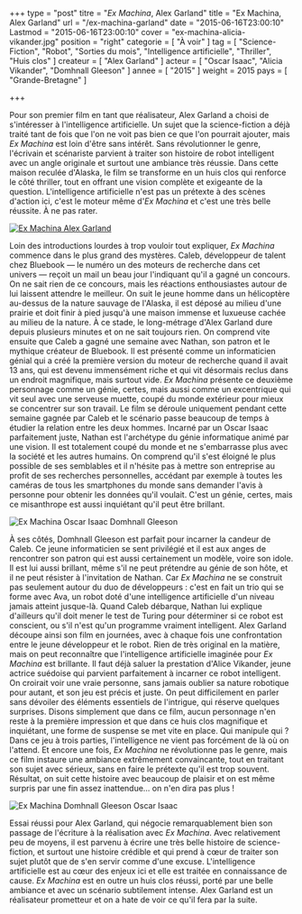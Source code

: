 +++
type = "post"
titre = "*Ex Machina*, Alex Garland"
title = "Ex Machina, Alex Garland"
url = "/ex-machina-garland"
date = "2015-06-16T23:00:10"
Lastmod = "2015-06-16T23:00:10"
cover = "ex-machina-alicia-vikander.jpg"
position = "right"
categorie = [ "À voir" ]
tag = [ "Science-Fiction", "Robot", "Sorties du mois", "Intelligence artificielle", "Thriller", "Huis clos" ]
createur = [ "Alex Garland" ]
acteur = [ "Oscar Isaac", "Alicia Vikander", "Domhnall Gleeson" ]
annee = [ "2015" ]
weight = 2015
pays = [ "Grande-Bretagne" ]

+++

Pour son premier film en tant que réalisateur, Alex Garland a choisi de s'intéresser à l'intelligence artificielle. Un sujet que la science-fiction a déjà traité tant de fois que l'on ne voit pas bien ce que l'on pourrait ajouter, mais *Ex Machina* est loin d'être sans intérêt. Sans révolutionner le genre, l'écrivain et scénariste parvient à traiter son histoire de robot intelligent avec un angle originale et surtout une ambiance très réussie. Dans cette maison reculée d'Alaska, le film se transforme en un huis clos qui renforce le côté thriller, tout en offrant une vision complète et exigeante de la question. L'intelligence artificielle n'est pas un prétexte à des scènes d'action ici, c'est le moteur même d'*Ex Machina* et c'est une très belle réussite. À ne pas rater.

[![Ex Machina Alex Garland](http://futur.voiretmanger.fr/ex-machina-garland/ex-machina-alex-garland.jpg)](http://www.allocine.fr/film/fichefilm_gen_cfilm=219931.html)

Loin des introductions lourdes à trop vouloir tout expliquer, *Ex Machina* commence dans le plus grand des mystères. Caleb, développeur de talent chez Bluebook — le numéro un des moteurs de recherche dans cet univers — reçoit un mail un beau jour l'indiquant qu'il a gagné un concours. On ne sait rien de ce concours, mais les réactions enthousiastes autour de lui laissent attendre le meilleur. On suit le jeune homme dans un hélicoptère au-dessus de la nature sauvage de l'Alaska, il est déposé au milieu d'une prairie et doit finir à pied jusqu'à une maison immense et luxueuse cachée au milieu de la nature. À ce stade, le long-métrage d'Alex Garland dure depuis plusieurs minutes et on ne sait toujours rien. On comprend vite ensuite que Caleb a gagné une semaine avec Nathan, son patron et le mythique créateur de Bluebook. Il est présenté comme un informaticien génial qui a créé la première version du moteur de recherche quand il avait 13 ans, qui est devenu immensément riche et qui vit désormais reclus dans un endroit magnifique, mais surtout vide. *Ex Machina* présente ce deuxième personnage comme un génie, certes, mais aussi comme un excentrique qui vit seul avec une serveuse muette, coupé du monde extérieur pour mieux se concentrer sur son travail. Le film se déroule uniquement pendant cette semaine gagnée par Caleb et le scénario passe beaucoup de temps à étudier la relation entre les deux hommes. Incarné par un Oscar Isaac parfaitement juste, Nathan est l'archétype du génie informatique animé par une vision. Il est totalement coupé du monde et ne s'embarrasse plus avec la société et les autres humains. On comprend qu'il s'est éloigné le plus possible de ses semblables et il n'hésite pas à mettre son entreprise au profit de ses recherches personnelles, accédant par exemple à toutes les caméras de tous les smartphones du monde sans demander l'avis à personne pour obtenir les données qu'il voulait. C'est un génie, certes, mais ce misanthrope est aussi inquiétant qu'il peut être brillant.

![Ex Machina Oscar Isaac Domhnall Gleeson](http://futur.voiretmanger.fr/ex-machina-garland/ex-machina-oscar-isaac-domhnall-gleeson.jpg)

À ses côtés, Domhnall Gleeson est parfait pour incarner la candeur de Caleb. Ce jeune informaticien se sent privilégié et il est aux anges de rencontrer son patron qui est aussi certainement un modèle, voire son idole. Il est lui aussi brillant, même s'il ne peut prétendre au génie de son hôte, et il ne peut résister à l'invitation de Nathan. Car *Ex Machina* ne se construit pas seulement autour du duo de développeurs : c'est en fait un trio qui se forme avec Ava, un robot doté d'une intelligence artificielle d'un niveau jamais atteint jusque-là. Quand Caleb débarque, Nathan lui explique d'ailleurs qu'il doit mener le test de Turing pour déterminer si ce robot est conscient, ou s'il n'est qu'un programme vraiment intelligent. Alex Garland découpe ainsi son film en journées, avec à chaque fois une confrontation entre le jeune développeur et le robot. Rien de très original en la matière, mais on peut reconnaître que l'intelligence artificielle imaginée pour *Ex Machina* est brillante. Il faut déjà saluer la prestation d'Alice Vikander, jeune actrice suédoise qui parvient parfaitement à incarner ce robot intelligent. On croirait voir une vraie personne, sans jamais oublier sa nature robotique pour autant, et son jeu est précis et juste. On peut difficilement en parler sans dévoiler des éléments essentiels de l'intrigue, qui réserve quelques surprises. Disons simplement que dans ce film, aucun personnage n'en reste à la première impression et que dans ce huis clos magnifique et inquiétant, une forme de suspense se met vite en place. Qui manipule qui ? Dans ce jeu à trois parties, l'intelligence ne vient pas forcément de là où on l'attend. Et encore une fois, *Ex Machina* ne révolutionne pas le genre, mais ce film instaure une ambiance extrêmement convaincante, tout en traitant son sujet avec sérieux, sans en faire le prétexte qu'il est trop souvent. Résultat, on suit cette histoire avec beaucoup de plaisir et on est même surpris par une fin assez inattendue… on n'en dira pas plus&nbsp;!

![Ex Machina Domhnall Gleeson Oscar Isaac](http://futur.voiretmanger.fr/ex-machina-garland/ex-machina-domhnall-gleeson-oscar-isaac.jpg)

Essai réussi pour Alex Garland, qui négocie remarquablement bien son passage de l'écriture à la réalisation avec *Ex Machina*. Avec relativement peu de moyens, il est parvenu à écrire une très belle histoire de science-fiction, et surtout une histoire crédible et qui prend à cœur de traiter son sujet plutôt que de s'en servir comme d'une excuse. L'intelligence artificielle est au cœur des enjeux ici et elle est traitée en connaissance de cause. *Ex Machina* est en outre un huis clos réussi, porté par une belle ambiance et avec un scénario subtilement intense. Alex Garland est un réalisateur prometteur et on a hate de voir ce qu'il fera par la suite. 